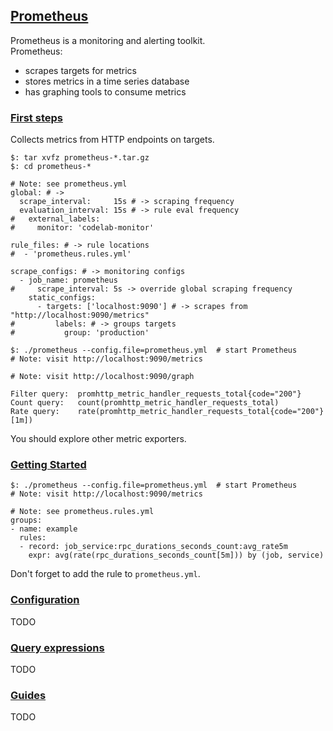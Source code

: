 ## [Prometheus](https://prometheus.io/)

Prometheus is a monitoring and alerting toolkit.  
Prometheus:
* scrapes targets for metrics
* stores metrics in a time series database
* has graphing tools to consume metrics

### [First steps](https://prometheus.io/docs/introduction/first_steps/)

Collects metrics from HTTP endpoints on targets.  

```
$: tar xvfz prometheus-*.tar.gz
$: cd prometheus-*
```

```
# Note: see prometheus.yml
global: # ->
  scrape_interval:     15s # -> scraping frequency
  evaluation_interval: 15s # -> rule eval frequency
#   external_labels:
#     monitor: 'codelab-monitor'

rule_files: # -> rule locations
#  - 'prometheus.rules.yml'

scrape_configs: # -> monitoring configs
  - job_name: prometheus
#     scrape_interval: 5s -> override global scraping frequency
    static_configs:
      - targets: ['localhost:9090'] # -> scrapes from "http://localhost:9090/metrics"
#         labels: # -> groups targets
#           group: 'production'
```

```
$: ./prometheus --config.file=prometheus.yml  # start Prometheus
# Note: visit http://localhost:9090/metrics
```

```
# Note: visit http://localhost:9090/graph

Filter query:  promhttp_metric_handler_requests_total{code="200"}
Count query:   count(promhttp_metric_handler_requests_total)
Rate query:    rate(promhttp_metric_handler_requests_total{code="200"}[1m])
```

You should explore other metric exporters.  

### [Getting Started](https://prometheus.io/docs/prometheus/latest/getting_started/)

```
$: ./prometheus --config.file=prometheus.yml  # start Prometheus
# Note: visit http://localhost:9090/metrics
```

```
# Note: see prometheus.rules.yml
groups:
- name: example
  rules:
  - record: job_service:rpc_durations_seconds_count:avg_rate5m
    expr: avg(rate(rpc_durations_seconds_count[5m])) by (job, service)
```
Don't forget to add the rule to `prometheus.yml`.  

### [Configuration](https://prometheus.io/docs/prometheus/latest/configuration/configuration/)

TODO  

### [Query expressions](https://prometheus.io/docs/prometheus/latest/querying/basics/)

TODO  

### [Guides](https://prometheus.io/docs/guides/)

TODO  
